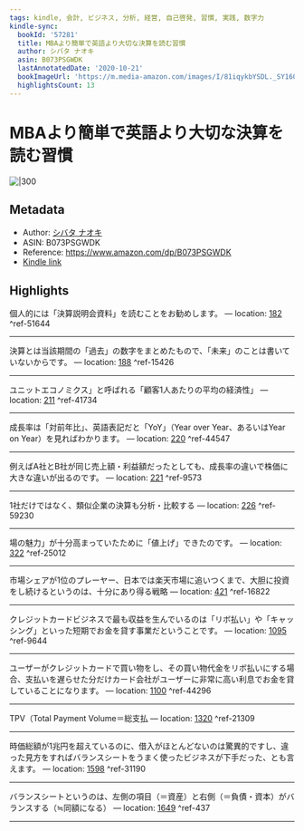 ```yaml
---
tags: kindle, 会計, ビジネス, 分析, 経営, 自己啓発, 習慣, 実践, 数字力
kindle-sync:
  bookId: '57281'
  title: MBAより簡単で英語より大切な決算を読む習慣
  author: シバタ ナオキ
  asin: B073PSGWDK
  lastAnnotatedDate: '2020-10-21'
  bookImageUrl: 'https://m.media-amazon.com/images/I/81iqykbYSDL._SY160.jpg'
  highlightsCount: 13
---
```


# MBAより簡単で英語より大切な決算を読む習慣
![|300](https://m.media-amazon.com/images/I/81iqykbYSDL.jpg)
## Metadata
* Author: [シバタ ナオキ](https://www.amazon.comundefined)
* ASIN: B073PSGWDK
* Reference: https://www.amazon.com/dp/B073PSGWDK
* [Kindle link](kindle://book?action=open&asin=B073PSGWDK)

## Highlights
個人的には「決算説明会資料」を読むことをお勧めします。 — location: [182](kindle://book?action=open&asin=B073PSGWDK&location=182) ^ref-51644

---
決算とは当該期間の「過去」の数字をまとめたもので、「未来」のことは書いていないからです。 — location: [188](kindle://book?action=open&asin=B073PSGWDK&location=188) ^ref-15426

---
ユニットエコノミクス」と呼ばれる「顧客1人あたりの平均の経済性」 — location: [211](kindle://book?action=open&asin=B073PSGWDK&location=211) ^ref-41734

---
成長率は「対前年比」、英語表記だと「YoY」（Year over Year、あるいはYear on Year）を見ればわかります。 — location: [220](kindle://book?action=open&asin=B073PSGWDK&location=220) ^ref-44547

---
例えばA社とB社が同じ売上額・利益額だったとしても、成長率の違いで株価に大きな違いが出るのです。 — location: [221](kindle://book?action=open&asin=B073PSGWDK&location=221) ^ref-9573

---
1社だけではなく、類似企業の決算も分析・比較する — location: [226](kindle://book?action=open&asin=B073PSGWDK&location=226) ^ref-59230

---
場の魅力」が十分高まっていたために「値上げ」できたのです。 — location: [322](kindle://book?action=open&asin=B073PSGWDK&location=322) ^ref-25012

---
市場シェアが1位のプレーヤー、日本では楽天市場に追いつくまで、大胆に投資をし続けるというのは、十分にあり得る戦略 — location: [421](kindle://book?action=open&asin=B073PSGWDK&location=421) ^ref-16822

---
クレジットカードビジネスで最も収益を生んでいるのは「リボ払い」や「キャッシング」といった短期でお金を貸す事業だということです。 — location: [1095](kindle://book?action=open&asin=B073PSGWDK&location=1095) ^ref-9644

---
ユーザーがクレジットカードで買い物をし、その買い物代金をリボ払いにする場合、支払いを遅らせた分だけカード会社がユーザーに非常に高い利息でお金を貸していることになります。 — location: [1100](kindle://book?action=open&asin=B073PSGWDK&location=1100) ^ref-44296

---
TPV（Total Payment Volume＝総支払 — location: [1320](kindle://book?action=open&asin=B073PSGWDK&location=1320) ^ref-21309

---
時価総額が1兆円を超えているのに、借入がほとんどないのは驚異的ですし、違った見方をすればバランスシートをうまく使ったビジネスが下手だった、とも言えます。 — location: [1598](kindle://book?action=open&asin=B073PSGWDK&location=1598) ^ref-31190

---
バランスシートというのは、左側の項目（＝資産）と右側（＝負債・資本）がバランスする（≒同額になる） — location: [1649](kindle://book?action=open&asin=B073PSGWDK&location=1649) ^ref-437

---
